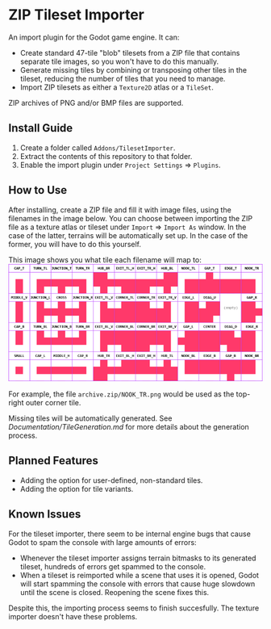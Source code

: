 # ZIP Tileset Importer
An import plugin for the Godot game engine. It can:
- Create standard 47-tile "blob" tilesets from a ZIP file that contains separate tile images, so you won't have to do this manually.
- Generate missing tiles by combining or transposing other tiles in the tileset, reducing the number of tiles that you need to manage.
- Import ZIP tilesets as either a `Texture2D` atlas or a `TileSet`.

ZIP archives of PNG and/or BMP files are supported.

## Install Guide
1. Create a folder called `Addons/TilesetImporter`.
2. Extract the contents of this repository to that folder.
3. Enable the import plugin under `Project Settings` => `Plugins`.

## How to Use
After installing, create a ZIP file and fill it with image files, using the filenames in the image below. You can choose between importing the ZIP file as a texture atlas or tileset under `Import` => `Import As` window. In the case of the latter, terrains will be automatically set up. In the case of the former, you will have to do this yourself.

This image shows you what tile each filename will map to:
![The tiles of a 47-tile blob tileset, and their identifiers.](TilesetReference.png)

For example, the file `archive.zip/NOOK_TR.png` would be used as the top-right outer corner tile.

Missing tiles will be automatically generated. See *Documentation/TileGeneration.md* for more details about the generation process.

## Planned Features
- Adding the option for user-defined, non-standard tiles.
- Adding the option for tile variants.

## Known Issues
For the tileset importer, there seem to be internal engine bugs that cause Godot to spam the console with large amounts of errors:
- Whenever the tileset importer assigns terrain bitmasks to its generated tileset, hundreds of errors get spammed to the console.
- When a tileset is reimported while a scene that uses it is opened, Godot will start spamming the console with errors that cause huge slowdown until the scene is closed. Reopening the scene fixes this.

Despite this, the importing process seems to finish succesfully. The texture importer doesn't have these problems.
